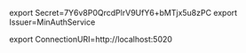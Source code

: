 export Secret=7Y6v8P0QrcdPlrV9UfY6+bMTjx5u8zPC
export Issuer=MinAuthService

export ConnectionURI=http://localhost:5020